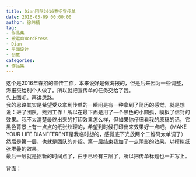 ```yaml
---
title: Dian团队2016春招宣传单
date: 2016-03-09 00:00:00
author: 徐炜楠
tag: 
- 作品集
- 搬运自WordPress
- Dian
- 平面设计
- 创意
categories: 
- 作品集
---
```

<p>这个是2016年春招的宣传工作，本来说好是做海报的，但是后来因为一些调整，海报交给别个人做了。所以就把宣传单的任务交给了我。<br>先上图吧，再讲思路。<br><img src="http://ww2.sinaimg.cn/large/7269351cgw1f1qvu0rgkoj21kw28g4ms.jpg" alt=""><br>我的思路其实是希望受众拿到传单的一瞬间是有一种拿到了简历的感觉，就是想说：进了团队，找到工作！所以在最下面是用了一个黑色的小圆弧，模拟了信封的效果。我不太清楚最终出来的打印效果怎么样，但如果你仔细看我的原稿的话，它黑色背景上有一点点的纸张纹理的，希望到时候打印出来效果好一点吧。（MAKE YOUR LIFE DIANFFERENT是我临时想的，感觉底下光放两个二维码太单调了）<br>然后是第一层，也就是团队的介绍。第一层结束我加了一点阴影的效果，以模拟纸张堆叠的效果。<br>最后一层就是招新的时间点了，由于已经有三层了，所以把传单标题也一并写上。</p><p>背面：<br><img src="http://ww4.sinaimg.cn/large/7269351cgw1f1qzqne24vj21kw28ge81.jpg" alt=""></p>